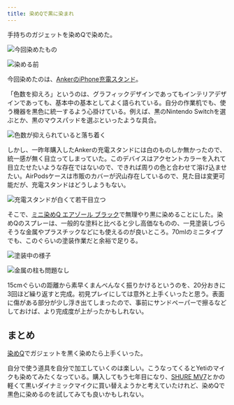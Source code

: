 ```yaml
---
title: 染めQで黒に染まれ
---
```

手持ちのガジェットを染めQで染めた。

![](https://lh6.googleusercontent.com/Kn-vQgT2WKU0GLIdcVWJib9V38ErYShR6Ii8CrajMFAXtUS1Qfi0-5hBLt_xZtYFi_lCeSiYGq7Cqh50kVvOPB9TQhqR4WDqKeTG5J92zu_SvUbbMGH1HkXdOUnvmssyFoXDppekuXIj1zPe15Unhg "今回染めたもの")

![](https://lh4.googleusercontent.com/TjIhwoVE0oWYAGyYZ8B3VWHthLcWB-RzUHKZaHm9SeMvSdLVDzRRdOZesjd1eTwfwmfM5FqFPz78A0PcEGa0MQ_ijYzbmu2JAyWLK9FCUkuURTUipNsQ5VCRbQRQu8428QF7jmrw8v0B1sUnZlQcMw "染める前")

今回染めたのは、[AnkerのiPhone充電スタンド](https://r7kamura.com/articles/2021-09-06-anker-iphone-stand)。

「色数を抑えろ」というのは、グラフィックデザインであってもインテリアデザインであっても、基本中の基本としてよく語られている。自分の作業机でも、使う機器を黒色に統一するよう心掛けている。例えば、黒のNintendo Switchを選ぶとか、黒のマウスパッドを選ぶといったような具合。

![](https://lh3.googleusercontent.com/jugA5VjE0ZcTHZnjhQXC5273q1SRrTODhZOTlGD8U4FTtN1tH4huQqm_yGyEU4MmtomvUAzWp9CuNP1d_zj6GVk0CdmgKOtMBiQ1sUxSXo_YArPydQHj-5neB8AFB3HSbHplXAwNj2C9AGVqT874rw "色数が抑えられていると落ち着く")

しかし、一昨年購入したAnkerの充電スタンドには白のものしか無かったので、統一感が無く目立ってしまっていた。このデバイスはアクセントカラーを入れて目立たせたいような存在ではないので、できれば周りの色と合わせて溶け込ませたい。AirPodsケースは市販のカバーが沢山存在しているので、見た目は変更可能だが、充電スタンドはどうしようもない。

![](https://lh3.googleusercontent.com/gdYAICAcfbOwo_-_q-EIVAcT62bE44WoExzEqm7rlX0SHLzjdNPl7UX56qBIz1aWnoTss9Tyqyb213GqXUOgh-08H4_Xh1oMcm9gN-YYtf9G8ADIYJLmuLXIbsbJaRC03UnDvEw5uG7Ut0fJDfSZ9g "充電スタンドが白くて若干目立つ")

そこで、[ミニ染めQ エアゾール ブラック](https://www.amazon.co.jp/dp/B003QMFUKO)で無理やり黒に染めることにした。染めQのスプレーは、一般的な塗料と比べると少し高価なものの、一見塗装しづらそうな金属やプラスチックなどにも使えるのが良いところ。70mlのミニタイプでも、このぐらいの塗装作業だと余裕で足りる。

![](https://lh3.googleusercontent.com/6zT7W-7qrjcwmgyGURNkB3JNdfVvSGjaNXkASB8BLaoUW--wf03F7m8F5075caZQrgcFtBmiuhW9CsMGr70mVd8LB5YNL8SrD9HhY4FaVPH-vu4IYBnghnZ-cRIitM9qfuMpSe5Wg2luxLkEXOqn4g "塗装中の様子")

![](https://lh5.googleusercontent.com/MBdxlbBpgAG2E1b8v_ufhNGjI_qSg6SatRg9gjSElIHamtx0lcMouO528cZHIuRkvbIBLDOxD7J6TvNvowCXezGWEkKpDzfQyyeO4KguLLhr2jbcDj1BVUeTuTR5DSkCa1UZewkC5H8VVlWb4D_lcg "金属の柱も問題なし")

15cmぐらいの距離から素早くまんべんなく振りかけるというのを、20分おきに3回ほど繰り返すと完成。初見プレイにしては意外と上手くいったと思う。表面に傷がある部分が少し浮き出てしまったので、事前にサンドペーパーで擦るなどしておけば、より完成度が上がったかもしれない。

まとめ
---

[染めQ](https://www.amazon.co.jp/dp/B003QMFUKO)でガジェットを黒く染めたら上手くいった。

自分で使う道具を自分で加工していくのは楽しい。こうなってくるとYetiのマイクも染めてみたくなっている。購入してもう七年目になり、[SHURE MV7](https://www.amazon.co.jp/dp/B08KY7G1GV)とかの軽くて黒いダイナミックマイクに買い替えようかと考えていたけれど、染めQで黒色に染めるのを試してみても良いかもしれない。
